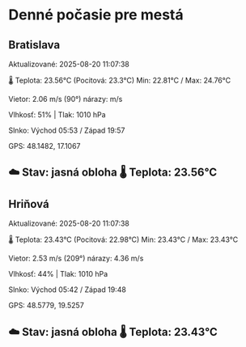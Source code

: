 ﻿# Denné počasie pre mestá

## Bratislava
Aktualizované: 2025-08-20 11:07:38

🌡️ Teplota: 23.56°C 
(Pocitová: 23.3°C)
Min: 22.81°C / Max: 24.76°C

Vietor: 2.06 m/s    (90°) 
nárazy:  m/s

Vlhkosť: 51% | Tlak: 1010 hPa

Slnko: Východ 05:53 / Západ 19:57

GPS: 48.1482, 17.1067

☁️ Stav: jasná obloha        🌡️ Teplota: 23.56°C
---

## Hriňová
Aktualizované: 2025-08-20 11:07:38

🌡️ Teplota: 23.43°C 
(Pocitová: 22.98°C)
Min: 23.43°C / Max: 23.43°C

Vietor: 2.53 m/s (209°)
nárazy: 4.36 m/s

Vlhkosť: 44% | Tlak: 1010 hPa

Slnko: Východ 05:42 / Západ 19:48

GPS: 48.5779, 19.5257

☁️ Stav: jasná obloha        🌡️ Teplota: 23.43°C
---
